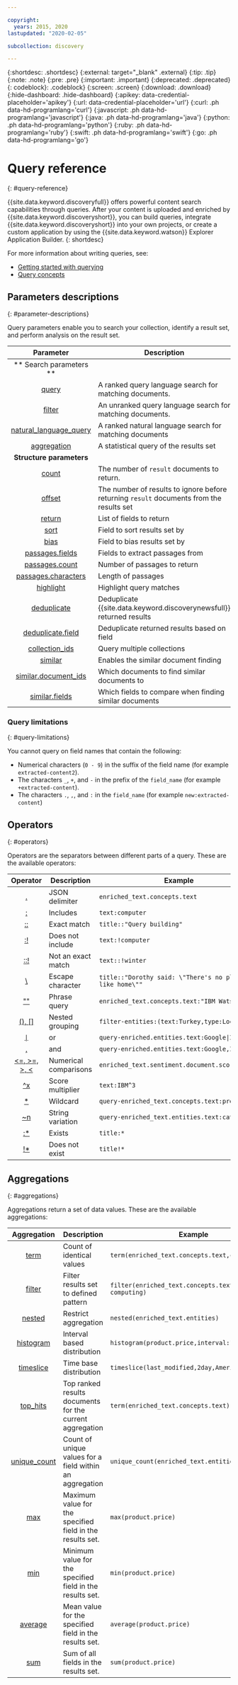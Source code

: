 ```yaml
---

copyright:
  years: 2015, 2020
lastupdated: "2020-02-05"

subcollection: discovery

---
```


{:shortdesc: .shortdesc}
{:external: target="_blank" .external}
{:tip: .tip}
{:note: .note}
{:pre: .pre}
{:important: .important}
{:deprecated: .deprecated}
{: codeblock}: .codeblock}
{:screen: .screen}
{:download: .download}
{:hide-dashboard: .hide-dashboard}
{:apikey: data-credential-placeholder='apikey'} 
{:url: data-credential-placeholder='url'}
{:curl: .ph data-hd-programlang='curl'}
{:javascript: .ph data-hd-programlang='javascript'}
{:java: .ph data-hd-programlang='java'}
{:python: .ph data-hd-programlang='python'}
{:ruby: .ph data-hd-programlang='ruby'}
{:swift: .ph data-hd-programlang='swift'}
{:go: .ph data-hd-programlang='go'}

# Query reference
{: #query-reference}

{{site.data.keyword.discoveryfull}} offers powerful content search capabilities through queries. After your content is uploaded and enriched by {{site.data.keyword.discoveryshort}}, you can build queries, integrate {{site.data.keyword.discoveryshort}} into your own projects, or create a custom application by using the {{site.data.keyword.watson}} Explorer Application Builder.
{: shortdesc}

For more information about writing queries, see:
- [Getting started with querying](/docs/discovery?topic=discovery-getting-started-with-querying)
- [Query concepts](/docs/discovery?topic=discovery-query-concepts)

## Parameters descriptions
{: #parameter-descriptions}

Query parameters enable you to search your collection, identify a result set, and perform analysis on the result set.


| Parameter | Description | Example |
|:-------------------:|------------------------------------------------------------|--------------------------------|
|** Search parameters **|  |  |
| [query](/docs/discovery?topic=discovery-query-parameters#query) | A ranked query language search for matching documents. | `query=bees` |
| [filter](/docs/discovery?topic=discovery-query-parameters#filter) | An unranked query language search for matching documents. | `filter=bees` |
| [natural_language_query](/docs/discovery?topic=discovery-query-parameters#nlq) | A ranked natural language search for matching documents | `natural_language_query="How do bees fly"` |
| [aggregation](/docs/discovery?topic=discovery-query-parameters#aggregation) | A statistical query of the results set | `aggregation=term(enriched_text.entities.type)` |
| **Structure parameters** | | |
| [count](/docs/discovery?topic=discovery-query-parameters#count) | The number of `result` documents to return. | `count=15` |
| [offset](/docs/discovery?topic=discovery-query-parameters#offset) | The number of results to ignore before returning `result` documents from the results set | `offset=100` |
| [return](/docs/discovery?topic=discovery-query-parameters#return) | List of fields to return | `return=title,url` |
| [sort](/docs/discovery?topic=discovery-query-parameters#sort) | Field to sort results set by | `sort=enriched_text.sentiment.document.score` |
| [bias](/docs/discovery?topic=discovery-query-parameters#bias) | Field to bias results set by | `bias=publication_date` |
| [passages.fields](/docs/discovery?topic=discovery-query-parameters#passages_fields) | Fields to extract passages from | `passages=true&passages.fields=text,abstract,conclusion` |
| [passages.count](/docs/discovery?topic=discovery-query-parameters#passages_count) | Number of passages to return | `passages=true&passages.count=6` |
| [passages.characters](/docs/discovery?topic=discovery-query-parameters#passages_characters) | Length of passages | `passages=true&passages.characters=144` |
| [highlight](/docs/discovery?topic=discovery-query-parameters#highlight) | Highlight query matches | `highlight=true` |
| [deduplicate](/docs/discovery?topic=discovery-query-parameters#deduplicate) | Deduplicate {{site.data.keyword.discoverynewsfull}} returned results | `deduplicate=true` |
| [deduplicate.field](/docs/discovery?topic=discovery-query-parameters#deduplicate_field) | Deduplicate returned results based on field | `deduplicate.field=title` |
| [collection_ids](/docs/discovery?topic=discovery-query-parameters#collection_ids) | Query multiple collections | `collection_ids={1},{2},{3}` |
| [similar](/docs/discovery?topic=discovery-query-parameters#similar) | Enables the similar document finding | `similar=true` |
| [similar.document_ids](/docs/discovery?topic=discovery-query-parameters#similar_document_ids) | Which documents to find similar documents to | `similar.document_ids={id1},{id2}` |
| [similar.fields](/docs/discovery?topic=discovery-query-parameters#similar_fields) | Which fields to compare when finding similar documents | `similar.fields=text,title` |

### Query limitations
{: #query-limitations}

You cannot query on field names that contain the following:
- Numerical characters (`0 - 9`) in the suffix of the field name (for example `extracted-content2`).
- The characters `_`, `+`, and `-` in the prefix of the `field_name` (for example `+extracted-content`).
- The characters `.`, `,`, and `:` in the `field_name` (for example `new:extracted-content`)

## Operators
{: #operators}

<!-- Learn more topic WDS -->
Operators are the separators between different parts of a query. These are the available operators:

| Operator | Description | Example |
|:-------------------:|------------------------------------------------------------|--------------------------------|
| [.](/docs/discovery?topic=discovery-query-operators#delimiter) | JSON delimiter | `enriched_text.concepts.text` |
| [:](/docs/discovery?topic=discovery-query-operators#includes) | Includes | `text:computer` |
| [::](/docs/discovery?topic=discovery-query-operators#match) | Exact match | `title::"Query building"` |
| [:!](/docs/discovery?topic=discovery-query-operators#notinclude) | Does not include | `text:!computer` |
| [::!](/docs/discovery?topic=discovery-query-operators#notamatch) | Not an exact match | `text::!winter` |
| [\\](/docs/discovery?topic=discovery-query-operators#escape) | Escape character | `title::"Dorothy said: \"There's no place like home\""` |
| [""](/docs/discovery?topic=discovery-query-operators#phrase) | Phrase query | `enriched_text.concepts.text:"IBM Watson"` |
| [(), \[\]](/docs/discovery?topic=discovery-query-operators#nestedquery) | Nested grouping | `filter-entities:(text:Turkey,type:Location)` |
| [<code>&#124;</code>](/docs/discovery?topic=discovery-query-operators#or) | or | <code>query-enriched.entities.text:Google&#124;IBM</code> |
| [,](/docs/discovery?topic=discovery-query-operators#and) | and | `query-enriched.entities.text:Google,IBM` |
| [<=, >=, >, <](/docs/discovery?topic=discovery-query-operators#comparisons) | Numerical comparisons |  `enriched_text.sentiment.document.score>0.679`     |
| [^x](/docs/discovery?topic=discovery-query-operators#multiplier) | Score multiplier | `text:IBM^3` |
| [*](/docs/discovery?topic=discovery-query-operators#wildcard) | Wildcard | `query-enriched_text.concepts.text:pre*` |
| [~n](/docs/discovery?topic=discovery-query-operators#variation) | String variation | `query-enriched_text.entities.text:cat~1` |
| [:*](/docs/discovery?topic=discovery-query-operators#exists) | Exists | `title:*` |
| [!*](/docs/discovery?topic=discovery-query-operators#dnexist) | Does not exist | `title!*` |

## Aggregations
{: #aggregations}

Aggregations return a set of data values. These are the available aggregations:

| Aggregation | Description | Example |
|:-------------------:|------------------------------------------------------------|--------------------------------|
| [term](/docs/discovery?topic=discovery-query-aggregations#term) | Count of identical values | `term(enriched_text.concepts.text,count:10)` |
| [filter](/docs/discovery?topic=discovery-query-aggregations#aggfilter) | Filter results set to defined pattern | `filter(enriched_text.concepts.text:cloud computing)`
| [nested](/docs/discovery?topic=discovery-query-aggregations#nested) | Restrict aggregation | `nested(enriched_text.entities)` |
| [histogram](/docs/discovery?topic=discovery-query-aggregations#histogram) | Interval based distribution | `histogram(product.price,interval:1)` |
| [timeslice](/docs/discovery?topic=discovery-query-aggregations#timeslice) | Time base distribution | `timeslice(last_modified,2day,America/New York)` |
| [top_hits](/docs/discovery?topic=discovery-query-aggregations#top_hits) | Top ranked results documents for the current aggregation | `term(enriched_text.concepts.text).top_hits(10)` |
| [unique_count](/docs/discovery?topic=discovery-query-aggregations#unique_count) | Count of unique values for a field within an aggregation | `unique_count(enriched_text.entities.type)` |
| [max](/docs/discovery?topic=discovery-query-aggregations#max) | Maximum value for the specified field in the results set. | `max(product.price)` |
| [min](/docs/discovery?topic=discovery-query-aggregations#min) | Minimum value for the specified field in the results set. | `min(product.price)` |
| [average](/docs/discovery?topic=discovery-query-aggregations#average) |Mean value for the specified field in the results set. | `average(product.price)` |
| [sum](/docs/discovery?topic=discovery-query-aggregations#sum) | Sum of all fields in the results set. | `sum(product.price)` |
